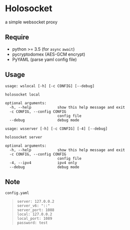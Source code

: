 # Holosocket
a simple websocket proxy

## Require
* python >= 3.5 (for `async` `await`)
* pycryptodomex (AES-GCM encrypt)
* PyYAML (parse yaml config file)

## Usage
```
usage: wslocal [-h] [-c CONFIG] [--debug]

holosocket local

optional arguments:
  -h, --help            show this help message and exit
  -c CONFIG, --config CONFIG
                        config file
  --debug               debug mode
```

```
usage: wsserver [-h] [-c CONFIG] [-4] [--debug]

holosocket server

optional arguments:
  -h, --help            show this help message and exit
  -c CONFIG, --config CONFIG
                        config file
  -4, --ipv4            ipv4 only
  --debug               debug mode
```

## Note
`config.yaml`

> ```
> server: 127.0.0.2
> server_v6: "::"
> server_port: 1088
> local: 127.0.0.2
> local_port: 1089
> password: test
> ```
